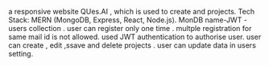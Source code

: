 a responsive website QUes.AI , which is used to create and projects.
Tech Stack: MERN (MongoDB, Express, React, Node.js).
MonDB name-JWT - users collection .
user can register only one time . multple registration for same mail id is not allowed.
used JWT authentication to authorise user.
user can create , edit ,ssave and delete projects .
user can update data in users setting.
